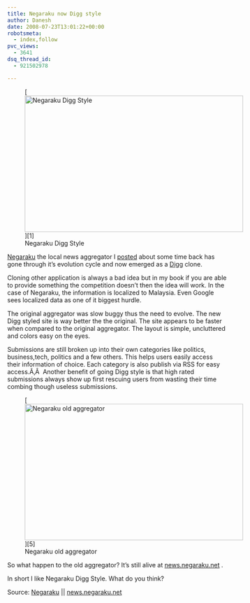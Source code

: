 ```yaml
---
title: Negaraku now Digg style
author: Danesh
date: 2008-07-23T13:01:22+00:00
robotsmeta:
  - index,follow
pvc_views:
  - 3641
dsq_thread_id:
  - 921502978

---
```

<figure id="attachment_709" aria-describedby="caption-attachment-709" style="width: 500px" class="wp-caption alignnone">[<img loading="lazy" class="size-medium wp-image-709" title="negaraku-digg-style1" src="/wp-content/uploads/2008/07/negaraku-digg-style1-500x312.png" alt="Negaraku Digg Style" width="500" height="312" srcset="/wp-content/uploads/2008/07/negaraku-digg-style1-500x312.png 500w, /wp-content/uploads/2008/07/negaraku-digg-style1.png 1280w" sizes="(max-width: 500px) 100vw, 500px" />][1]<figcaption id="caption-attachment-709" class="wp-caption-text">Negaraku Digg Style</figcaption></figure>

[Negaraku][2] the local news aggregator I [posted][3] about some time back has gone through it&#8217;s evolution cycle and now emerged as a [Digg][4] clone.

<!--more-->Cloning other application is always a bad idea but in my book if you are able to provide something the competition doesn&#8217;t then the idea will work. In the case of Negaraku, the information is localized to Malaysia. Even Google sees localized data as one of it biggest hurdle.

The original aggregator was slow buggy thus the need to evolve. The new Digg styled site is way better the the original. The site appears to be faster when compared to the original aggregator. The layout is simple, uncluttered and colors easy on the eyes.

Submissions are still broken up into their own categories like politics, business,tech, politics and a few others. This helps users easily access their information of choice. Each category is also publish via RSS for easy access.Ã‚Â  Another benefit of going Digg style is that high rated submissions always show up first rescuing users from wasting their time combing though useless submissions.

<figure id="attachment_710" aria-describedby="caption-attachment-710" style="width: 500px" class="wp-caption alignnone">[<img loading="lazy" class="size-medium wp-image-710" title="negaraku-digg-style2" src="/wp-content/uploads/2008/07/negaraku-digg-style2-500x312.png" alt="Negaraku old aggregator" width="500" height="312" srcset="/wp-content/uploads/2008/07/negaraku-digg-style2-500x312.png 500w, /wp-content/uploads/2008/07/negaraku-digg-style2.png 1280w" sizes="(max-width: 500px) 100vw, 500px" />][5]<figcaption id="caption-attachment-710" class="wp-caption-text">Negaraku old aggregator</figcaption></figure>

So what happen to the old aggregator? It&#8217;s still alive at [news.negaraku.net][6] .

In short I like Negaraku Digg Style. What do you think?

Source: [Negaraku][2] || [news.negaraku.net][6]

 [1]: /wp-content/uploads/2008/07/negaraku-digg-style1.png
 [2]: http://www.negaraku.net/
 [3]: /posts/negaraku-the-malaysia-news-aggregator/
 [4]: http://www.digg.com/
 [5]: /wp-content/uploads/2008/07/negaraku-digg-style2.png
 [6]: http://www.news.negaraku.net/